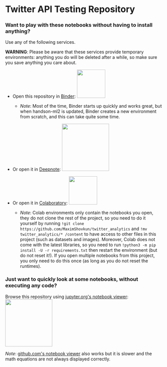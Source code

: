 # Twitter API Testing Repository

### Want to play with these notebooks without having to install anything?
Use any of the following services.

**WARNING**: Please be aware that these services provide temporary environments: anything you do will be deleted after a while, so make sure you save anything you care about.

* Open this repository in [Binder](https://mybinder.org/v2/gh/MaximShovkun/twitter_analytics/master):
<a href="https://mybinder.org/v2/gh/MaximShovkun/twitter_analytics/master"><img src="https://matthiasbussonnier.com/posts/img/binder_logo_128x128.png" width="90" /></a>

  * _Note_: Most of the time, Binder starts up quickly and works great, but when handson-ml2 is updated, Binder creates a new environment from scratch, and this can take quite some time.

* Or open it in [Deepnote](https://beta.deepnote.com/launch?template=data-science&url=https%3A//github.com/MaximShovkun/twitter_analytics/blob/master/index.ipynb):
<a href="https://beta.deepnote.com/launch?template=data-science&url=https%3A//github.com/MaximShovkun/twitter_analytics/master/index.ipynb"><img src="https://www.deepnote.com/static/illustration.png" width="150" /></a>

* Or open it in [Colaboratory](https://colab.research.google.com/github/MaximShovkun/twitter_analytics/blob/master/):
<a href="https://colab.research.google.com/github/MaximShovkun/twitter_analytics/blob/master/"><img src="https://colab.research.google.com/img/colab_favicon.ico" width="90" /></a>

  * _Note_: Colab environments only contain the notebooks you open, they do not clone the rest of the project, so you need to do it yourself by running `!git clone https://github.com/MaximShovkun/twitter_analytics` and `!mv twitter_analytics/* /content` to have access to other files in this project (such as datasets and images). Moreover, Colab does not come with the latest libraries, so you need to run `!python3 -m pip install -U -r requirements.txt` then restart the environment (but do not reset it!). If you open multiple notebooks from this project, you only need to do this once (as long as you do not reset the runtimes).

### Just want to quickly look at some notebooks, without executing any code?

Browse this repository using [jupyter.org's notebook viewer](http://nbviewer.jupyter.org/github/MaximShovkun/twitter_analytics/blob/master/index.ipynb):
<a href="http://nbviewer.jupyter.org/github/MaximShovkun/twitter_analytics/blob/master/index.ipynb"><img src="https://jupyter.org/assets/nav_logo.svg" width="150" /></a>

_Note_: [github.com's notebook viewer](https://github.com/MaximShovkun/twitter_analytics/blob/master/index.ipynb) also works but it is slower and the math equations are not always displayed correctly.
